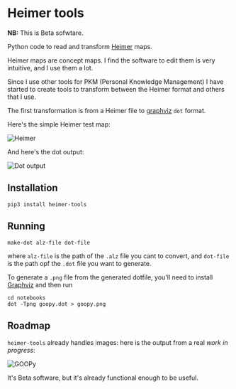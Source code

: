 # Heimer tools

**NB:** This is Beta sofwtare.

Python code to read and transform [Heimer](https://github.com/juzzlin/Heimer) maps.

Heimer maps are concept maps. I find the software to edit them is very intuitive, and I use them a lot.

Since I use other tools for PKM (Personal Knowledge Management) I have started to create tools to transform between 
the Heimer format and others that I use.

The first transformation is from a Heimer file to [graphviz](https://graphviz.org/) `dot` format.

Here's the simple Heimer test map:

![Heimer](docs/img/test-heimer.png)

And here's the dot output:

![Dot output](docs/img/test-out.png)

## Installation

```shell
pip3 install heimer-tools
```

## Running

```shell
make-dot alz-file dot-file
```

where `alz-file` is the path of the `.alz` file you cant to convert, and `dot-file` 
is the path opf the `.dot` file you want to generate.

To generate a `.png` file from the generated dotfile,
you'll need to install [Graphviz](https://graphviz.org/)
and then run

```shell
cd notebooks
dot -Tpng goopy.dot > goopy.png
```


## Roadmap

`heimer-tools` already handles images: here is the output from a real *work in progress*:

![GOOPy](docs/img/goop.png)

It's Beta software, but it's already functional enough to be useful.